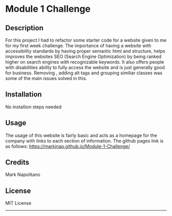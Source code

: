 # Module 1 Challenge

## Description

For this project I had to refactor some starter code for a website given to me for my first week challenge. The importance of having a website with accessibility standards by having proper semantic html and structure, helps improves the websites SEO (Search Engine Optimization) by being ranked higher on search engines with recognizable keywords. It also offers people with disabilities ability to fully access the website and is just generally good for business. Removing <divs>, adding alt tags and grouping similiar classes was some of the main issues solved in this.

## Installation

No installion steps needed

## Usage

The usage of this website is fairly basic and acts as a homepage for the company with links to each section of information.
The github pages link is as follows:
https://markjnap.github.io/Module-1-Challenge/

## Credits
Mark Napolitano

## License

MIT License

---
